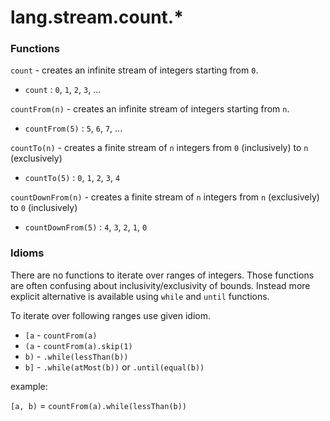 # lang.stream.count.* #

### Functions ###

`count` - creates an infinite stream of integers starting from `0`.
   - `count` : `0`, `1`, `2`, `3`, ...

`countFrom(n)` - creates an infinite stream of integers starting from `n`.
   - `countFrom(5)` : `5`, `6`, `7`, ...

`countTo(n)` - creates a finite stream of `n` integers from `0` (inclusively) to `n` (exclusively)
   - `countTo(5)` : `0`, `1`, `2`, `3`, `4`

`countDownFrom(n)` - creates a finite stream of `n` integers from `n` (exclusively) to `0` (inclusively)
   - `countDownFrom(5)` : `4`, `3`, `2`, `1`, `0`

### Idioms ###

There are no functions to iterate over ranges of integers. Those functions are often confusing about inclusivity/exclusivity of bounds. Instead more explicit alternative is available using `while` and `until` functions.

To iterate over following ranges use given idiom.

 - `[a` - `countFrom(a)`
 - `(a` - `countFrom(a).skip(1)`
 - `b)` - `.while(lessThan(b))`
 - `b]` - `.while(atMost(b))` or `.until(equal(b))`

example:

`[a, b)` = `countFrom(a).while(lessThan(b))`
